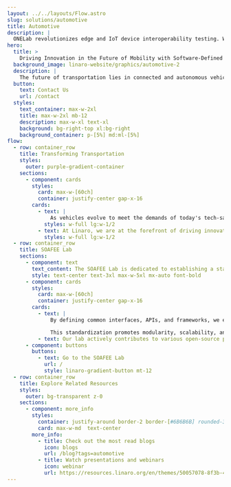 ```yaml
---
layout: ../../layouts/Flow.astro
slug: solutions/automotive
title: Automotive
description: |
  ONELab revolutionizes edge and IoT device interoperability testing. We help Silicon Vendors and Device Makers to conduct continuous interoperability tests among different Operating Systems and Cloud Services.
hero:
  title: >
    Driving Innovation in the Future of Mobility with Software-Defined Vehicles
  background_image: linaro-website/graphics/automotive-2
  description: |
    The future of transportation lies in connected and autonomous vehicles. We actively work on technologies that enable seamless connectivity, such as V2X (Vehicle-to-Everything) communication, 5G integration, and edge computing.
  button:
    text: Contact Us
    url: /contact
  styles:
    text_container: max-w-2xl
    title: max-w-2xl mb-12
    description: max-w-xl text-xl
    background: bg-right-top xl:bg-right
    background_container: p-[5%] md:ml-[5%]
flow:
  - row: container_row
    title: Transforming Transportation
    styles:
      outer: purple-gradient-container
    sections:
      - component: cards
        styles:
          card: max-w-[60ch]
          container: justify-center gap-x-16
        cards:
          - text: |
              As vehicles evolve to meet the demands of today's tech-savvy consumers, automakers are seeking ways to enhance the driving experience with intuitive, interactive features. To meet these expectations and deliver new features profitably, automakers face the challenge of accelerating development while managing dependencies between hardware and software.
            styles: w-full lg:w-1/2
          - text: At Linaro, we are at the forefront of driving innovation in the automotive industry. Our Automotive and SOAFEE (Standardized Open Architecture for Embedded Edge) Lab is dedicated to advancing the development of cutting-edge technologies and solutions for the automotive sector. With our expertise in open-source software and collaborative engineering, we are shaping the future of automotive systems and enabling the next generation of connected and autonomous vehicles.
            styles: w-full lg:w-1/2
  - row: container_row
    title: SOAFEE Lab
    sections:
      - component: text
        text_content: The SOAFEE Lab is dedicated to establishing a standardized open architecture for embedded edge computing in the automotive domain.
        style: text-center text-3xl max-w-5xl mx-auto font-bold
      - component: cards
        styles:
          card: max-w-[60ch]
          container: justify-center gap-x-16
        cards:
          - text: |
              By defining common interfaces, APIs, and frameworks, we enable interoperability between hardware and software components, facilitating seamless integration and compatibility across different automotive platforms.

              This standardization promotes modularity, scalability, and reusability, allowing automotive manufacturers to build flexible and future-proof systems.
          - text: Our lab actively contributes to various open-source projects and communities, collaborating with industry leaders, automakers, and technology providers to develop robust and secure automotive software stacks. By leveraging open-source technologies, we enable faster time-to-market, reduced development costs, and increased transparency in the automotive ecosystem
      - component: buttons
        buttons:
          - text: Go to the SOAFEE Lab
            url: /
            style: linaro-gradient-button mt-12
  - row: container_row
    title: Explore Related Resources
    styles:
      outer: bg-transparent z-0
    sections:
      - component: more_info
        styles:
          container: justify-around border-2 border-[#6B6B6B] rounded-3xl py-10
          card: max-w-md  text-center
        more_info:
          - title: Check out the most read blogs
            icon: blogs
            url: /blog?tags=automotive
          - title: Watch presentations and webinars
            icon: webinar
            url: https://resources.linaro.org/en/themes/50057078-8f3b-4615-8f44-67c194e43b69
---
```


